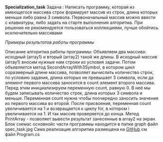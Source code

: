 **Specialization_task**
Задача :
Написать программу, которая из имеющегося массива строк формирует массив из строк, длина которых меньше либо равна 3 символа. Первоначальный массив можно ввести с клавиатуры, либо задать на старте выполнения алгоритма. При решение не рекомендуется пользоваться коллекциями, лучше обойтись исключительно массивами

*Примеры результатов работы программы*
<!-- ["hello", "2", "world", ":-)"] -> ["2", ":-)"]
["1234", "1567", "-2", "computer science"] -> ["-2"]
["Russia", "Denmark", "Kazan"] -> [] -->

Описание алгоритма работы программы:
Объявляем два массива: исходный (array1) и вторый (array2) такой же длины. 
В исходный массив (array1) вносим нужные нам строки из условия задачи.
Потом объявляется метод SecondArrayWith3Symbol, в котором цикл соразмерный длине массива, позволяет вычислить количество строк, по условию задания, длина которых не превышает 3 символа, если да элемент первого массива заносится в count элемент второго массива. 
Перед этим инициализируем переменную count, равную 0. В неё мы будем записывать количество строк, длина которых 3 символа и меньше.
Переменная count нужна чтобы поочередно заносить значения из первого массива во второй. 
После присвоения, переменная count увеличивается на 1 и возвращается к циклу for, в котором i увеличивается на 1. И так массив проверяется до конца.
Метод PrintArray - позволяет вывести результат занесенные в array2 на экран.
Блок схемас основнойс части программы находится в папке graph файл spec_task.jpg
Сама реализация алгоритма размещена на [GitHub](https://github.com/DimVID/Specialization_task.git) см файл Program.cs